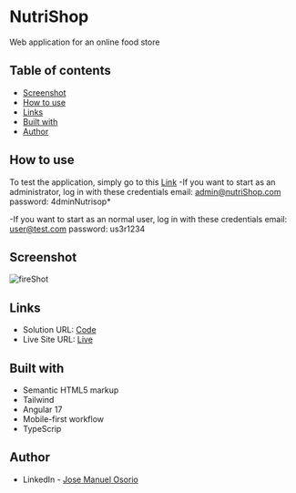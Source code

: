 # NutriShop

Web application for an online food store

## Table of contents

- [Screenshot](#screenshot)
- [How to use](#How-to-use)
- [Links](#links)
- [Built with](#built-with)
- [Author](#author)


## How to use

To test the application, simply go to this [Link](https://nutri-shop.vercel.app/)
-If you want to start as an administrator, log in with these credentials
email: admin@nutriShop.com
password: 4dminNutrisop*

-If you want to start as an normal user, log in with these credentials
email: user@test.com
password: us3r1234


## Screenshot

![fireShot](https://i.ibb.co/d4ZTCBK/Screenshot-2024-04-29-091135.png)

## Links

- Solution URL: [Code](https://github.com/jmblack15/NutriShop)
- Live Site URL: [Live](https://nutri-shop.vercel.app/)

## Built with

- Semantic HTML5 markup
- Tailwind
- Angular 17
- Mobile-first workflow
- TypeScrip


## Author

- LinkedIn - [Jose Manuel Osorio](https://www.linkedin.com/in/jose-manuel-osorio/)
